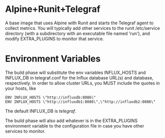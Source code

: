 Alpine+Runit+Telegraf
=====================

A base image that uses Alpine with Runit and starts the Telegraf agent to collect metrics. You will typically add other services to the
runit /etc/service directory (with a subdirectory with an executable file named 'run'), and modify EXTRA_PLUGINS to monitor that service.

Environment Variables
=====================

The build phase will substitute the env variables INFLUX_HOSTS and INFLUX_DB in telegraf.conf for the Influx database URL(s) and database, respectively.
In order to allow cluster URLs, you MUST include the quotes in your hosts, like

```
ENV INFLUX_HOSTS \"http://influxdb:8086\"
ENV INFLUX_HOSTS \"http://influxdb1:8086\",\"http://influxdb2:8086\"
```

The default INFLUX_DB is *telegraf*.

The build phase will also add whatever is in the EXTRA_PLUGINS environment variable to the configuration file in case you have other services to monitor.


